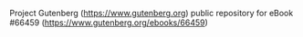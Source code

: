 Project Gutenberg (https://www.gutenberg.org) public repository for
eBook #66459 (https://www.gutenberg.org/ebooks/66459)
